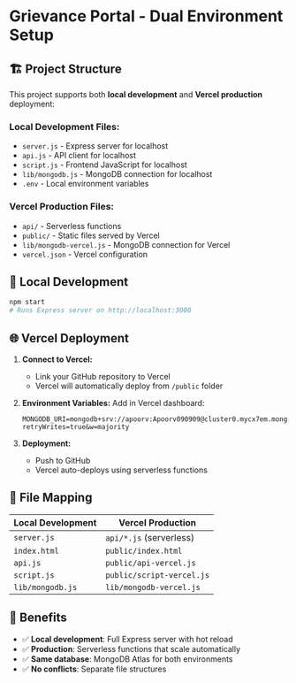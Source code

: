 # Grievance Portal - Dual Environment Setup

## 🏗️ Project Structure

This project supports both **local development** and **Vercel production** deployment:

### Local Development Files:
- `server.js` - Express server for localhost
- `api.js` - API client for localhost
- `script.js` - Frontend JavaScript for localhost
- `lib/mongodb.js` - MongoDB connection for localhost
- `.env` - Local environment variables

### Vercel Production Files:
- `api/` - Serverless functions
- `public/` - Static files served by Vercel
- `lib/mongodb-vercel.js` - MongoDB connection for Vercel
- `vercel.json` - Vercel configuration

## 🚀 Local Development

```bash
npm start
# Runs Express server on http://localhost:3000
```

## 🌐 Vercel Deployment

1. **Connect to Vercel:**
   - Link your GitHub repository to Vercel
   - Vercel will automatically deploy from `/public` folder

2. **Environment Variables:**
   Add in Vercel dashboard:
   ```
   MONGODB_URI=mongodb+srv://apoorv:Apoorv090909@cluster0.mycx7em.mongodb.net/grievance_portal?retryWrites=true&w=majority
   ```

3. **Deployment:**
   - Push to GitHub
   - Vercel auto-deploys using serverless functions

## 📂 File Mapping

| Local Development | Vercel Production |
|------------------|-------------------|
| `server.js` | `api/*.js` (serverless) |
| `index.html` | `public/index.html` |
| `api.js` | `public/api-vercel.js` |
| `script.js` | `public/script-vercel.js` |
| `lib/mongodb.js` | `lib/mongodb-vercel.js` |

## 🔄 Benefits

- ✅ **Local development**: Full Express server with hot reload
- ✅ **Production**: Serverless functions that scale automatically
- ✅ **Same database**: MongoDB Atlas for both environments
- ✅ **No conflicts**: Separate file structures